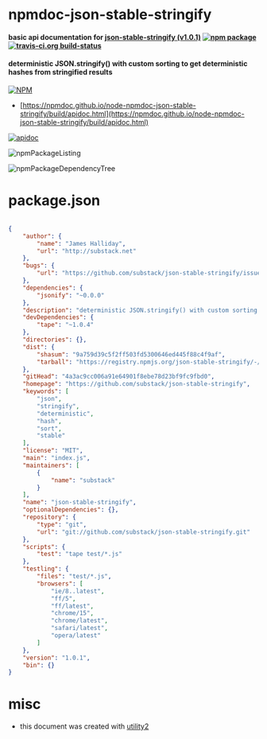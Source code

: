 # npmdoc-json-stable-stringify

#### basic api documentation for  [json-stable-stringify (v1.0.1)](https://github.com/substack/json-stable-stringify)  [![npm package](https://img.shields.io/npm/v/npmdoc-json-stable-stringify.svg?style=flat-square)](https://www.npmjs.org/package/npmdoc-json-stable-stringify) [![travis-ci.org build-status](https://api.travis-ci.org/npmdoc/node-npmdoc-json-stable-stringify.svg)](https://travis-ci.org/npmdoc/node-npmdoc-json-stable-stringify)

#### deterministic JSON.stringify() with custom sorting to get deterministic hashes from stringified results

[![NPM](https://nodei.co/npm/json-stable-stringify.png?downloads=true&downloadRank=true&stars=true)](https://www.npmjs.com/package/json-stable-stringify)

- [https://npmdoc.github.io/node-npmdoc-json-stable-stringify/build/apidoc.html](https://npmdoc.github.io/node-npmdoc-json-stable-stringify/build/apidoc.html)

[![apidoc](https://npmdoc.github.io/node-npmdoc-json-stable-stringify/build/screenCapture.buildCi.browser.%252Ftmp%252Fbuild%252Fapidoc.html.png)](https://npmdoc.github.io/node-npmdoc-json-stable-stringify/build/apidoc.html)

![npmPackageListing](https://npmdoc.github.io/node-npmdoc-json-stable-stringify/build/screenCapture.npmPackageListing.svg)

![npmPackageDependencyTree](https://npmdoc.github.io/node-npmdoc-json-stable-stringify/build/screenCapture.npmPackageDependencyTree.svg)



# package.json

```json

{
    "author": {
        "name": "James Halliday",
        "url": "http://substack.net"
    },
    "bugs": {
        "url": "https://github.com/substack/json-stable-stringify/issues"
    },
    "dependencies": {
        "jsonify": "~0.0.0"
    },
    "description": "deterministic JSON.stringify() with custom sorting to get deterministic hashes from stringified results",
    "devDependencies": {
        "tape": "~1.0.4"
    },
    "directories": {},
    "dist": {
        "shasum": "9a759d39c5f2ff503fd5300646ed445f88c4f9af",
        "tarball": "https://registry.npmjs.org/json-stable-stringify/-/json-stable-stringify-1.0.1.tgz"
    },
    "gitHead": "4a3ac9cc006a91e64901f8ebe78d23bf9fc9fbd0",
    "homepage": "https://github.com/substack/json-stable-stringify",
    "keywords": [
        "json",
        "stringify",
        "deterministic",
        "hash",
        "sort",
        "stable"
    ],
    "license": "MIT",
    "main": "index.js",
    "maintainers": [
        {
            "name": "substack"
        }
    ],
    "name": "json-stable-stringify",
    "optionalDependencies": {},
    "repository": {
        "type": "git",
        "url": "git://github.com/substack/json-stable-stringify.git"
    },
    "scripts": {
        "test": "tape test/*.js"
    },
    "testling": {
        "files": "test/*.js",
        "browsers": [
            "ie/8..latest",
            "ff/5",
            "ff/latest",
            "chrome/15",
            "chrome/latest",
            "safari/latest",
            "opera/latest"
        ]
    },
    "version": "1.0.1",
    "bin": {}
}
```



# misc
- this document was created with [utility2](https://github.com/kaizhu256/node-utility2)
